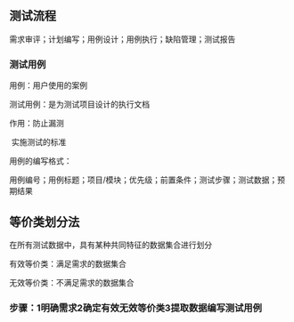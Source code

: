## 测试流程

需求审评；计划编写；用例设计；用例执行；缺陷管理；测试报告

### 测试用例

用例：用户使用的案例

测试用例：是为测试项目设计的执行文档

作用：防止漏测

​	   实施测试的标准

用例的编写格式：

用例编号；用例标题；项目/模块；优先级；前置条件；测试步骤；测试数据；预期结果

## 等价类划分法

在所有测试数据中，具有某种共同特征的数据集合进行划分

有效等价类：满足需求的数据集合

无效等价类：不满足需求的数据集合

### 步骤：**1**明确需求2确定有效无效等价类3提取数据编写测试用例
